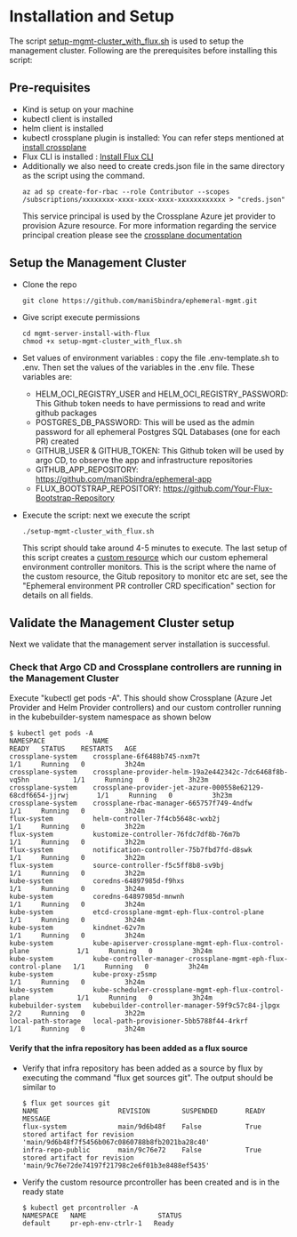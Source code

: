# Installation and Setup

The script [setup-mgmt-cluster_with_flux.sh](https://github.com/maniSbindra/ephemeral-mgmt/blob/main/mgmt-server-install-with-flux/setup-mgmt-cluster_with_flux.sh) is used to setup the management cluster. Following are the prerequisites before installing this script:

## Pre-requisites

* Kind is setup on your machine
* kubectl client is installed
* helm client is installed
* kubectl crossplane plugin is installed: You can refer steps mentioned at [install crossplane](https://crossplane.io/docs/v1.9/getting-started/install-configure.html)
* Flux CLI is installed : [Install Flux CLI](https://fluxcd.io/flux/installation/)
* Additionally we also need to create creds.json file in the same directory as the script using the command.
    ```
    az ad sp create-for-rbac --role Contributor --scopes /subscriptions/xxxxxxxx-xxxx-xxxx-xxxx-xxxxxxxxxxxx > "creds.json"
    ```
  This service principal is used by the Crossplane Azure jet provider to provision Azure resource. For more information regarding the service principal creation please see the [crossplane documentation](https://crossplane.io/docs/v1.9/getting-started/install-configure.html#get-azure-principal-keyfile)

## Setup the Management Cluster

* Clone the repo 

  ```
  git clone https://github.com/maniSbindra/ephemeral-mgmt.git
  ```

* Give script execute permissions
  ```
  cd mgmt-server-install-with-flux
  chmod +x setup-mgmt-cluster_with_flux.sh
  ```

* Set values of environment variables : copy the file .env-template.sh to .env. Then set the values of the variables in the .env file. These variables are:
  * HELM_OCI_REGISTRY_USER and HELM_OCI_REGISTRY_PASSWORD: This Github token needs to have permissions to read and write github packages
  * POSTGRES_DB_PASSWORD: This will be used as the admin password for all ephemeral Postgres SQL Databases (one for each PR) created 
  * GITHUB_USER & GITHUB_TOKEN: This Github token will be used by argo CD, to observe the app and infrastructure repositories 
  * GITHUB_APP_REPOSITORY: https://github.com/maniSbindra/ephemeral-app
  * FLUX_BOOTSTRAP_REPOSITORY: https://github.com/Your-Flux-Bootstrap-Repository

* Execute the script: next we execute the script
  
   ```
   ./setup-mgmt-cluster_with_flux.sh
   ```
   This script should take around 4-5 minutes to execute. The last setup of this script creates a [custom resource](https://github.com/maniSbindra/ephemeral-mgmt/blob/main/mgmt-server-install-with-flux/ephemeral-prcontroller-CR.yaml) which our custom ephemeral environment controller monitors. This is the script where the name of the custom resource, the Gitub repository to monitor etc are set, see the "Ephemeral environment PR controller CRD specification" section for details on all fields. 
   
## Validate the Management Cluster setup

Next we validate that the management server installation is successful.

### Check that Argo CD and Crossplane controllers are running in the Management Cluster


Execute "kubectl get pods -A". This should show Crossplane (Azure Jet Provider and Helm Provider controllers) and our custom controller running in the kubebuilder-system namespace as shown below

  ```
  $ kubectl get pods -A                                                                                                                            
  NAMESPACE            NAME                                                             READY   STATUS    RESTARTS   AGE
  crossplane-system    crossplane-6f6488b745-nxm7t                                      1/1     Running   0          3h24m
  crossplane-system    crossplane-provider-helm-19a2e442342c-7dc6468f8b-vq5hn           1/1     Running   0          3h23m
  crossplane-system    crossplane-provider-jet-azure-000558e62129-68cdf6654-jjrwj       1/1     Running   0          3h23m
  crossplane-system    crossplane-rbac-manager-665757f749-4ndfw                         1/1     Running   0          3h24m
  flux-system          helm-controller-7f4cb5648c-wxb2j                                 1/1     Running   0          3h22m
  flux-system          kustomize-controller-76fdc7df8b-76m7b                            1/1     Running   0          3h22m
  flux-system          notification-controller-75b7fbd7fd-d8swk                         1/1     Running   0          3h22m
  flux-system          source-controller-f5c5ff8b8-sv9bj                                1/1     Running   0          3h22m
  kube-system          coredns-64897985d-f9hxs                                          1/1     Running   0          3h24m
  kube-system          coredns-64897985d-mnwnh                                          1/1     Running   0          3h24m
  kube-system          etcd-crossplane-mgmt-eph-flux-control-plane                      1/1     Running   0          3h24m
  kube-system          kindnet-62v7m                                                    1/1     Running   0          3h24m
  kube-system          kube-apiserver-crossplane-mgmt-eph-flux-control-plane            1/1     Running   0          3h24m
  kube-system          kube-controller-manager-crossplane-mgmt-eph-flux-control-plane   1/1     Running   0          3h24m
  kube-system          kube-proxy-z5smp                                                 1/1     Running   0          3h24m
  kube-system          kube-scheduler-crossplane-mgmt-eph-flux-control-plane            1/1     Running   0          3h24m
  kubebuilder-system   kubebuilder-controller-manager-59f9c57c84-jlpgx                  2/2     Running   0          3h22m
  local-path-storage   local-path-provisioner-5bb5788f44-4rkrf                          1/1     Running   0          3h24m
  ```

#### Verify that the infra repository has been added as a flux source 

* Verify that infra repository has been added as a source by flux by executing the command "flux get sources git". The output should be similar to
  
  ```
  $ flux get sources git                                                                                                      
  NAME                    REVISION        SUSPENDED       READY   MESSAGE                                                                      
  flux-system             main/9d6b48f    False           True    stored artifact for revision 'main/9d6b48f7f5456b067c0860788b8fb2021ba28c40'
  infra-repo-public       main/9c76e72    False           True    stored artifact for revision 'main/9c76e72de74197f21798c2e6f01b3e8488ef5435'
  ```

* Verify the custom resource prcontroller has been created and is in the ready state

  ```
  $ kubectl get prcontroller -A
  NAMESPACE   NAME                  STATUS
  default     pr-eph-env-ctrlr-1   Ready
  ```